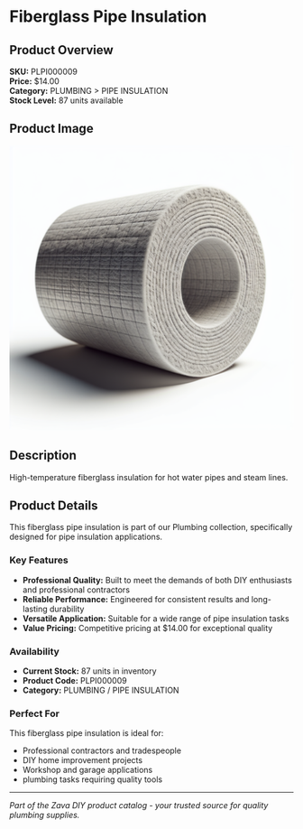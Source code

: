 # Fiberglass Pipe Insulation

## Product Overview

**SKU:** PLPI000009  
**Price:** $14.00  
**Category:** PLUMBING > PIPE INSULATION  
**Stock Level:** 87 units available  

## Product Image

![Fiberglass Pipe Insulation](https://raw.githubusercontent.com/microsoft/ai-tour-26-zava-diy-dataset-plus-mcp/refs/heads/main/images/plumbing_pipe_insulation_fiberglass_pipe_insulation_20250620_213831.png)

## Description

High-temperature fiberglass insulation for hot water pipes and steam lines.

## Product Details

This fiberglass pipe insulation is part of our Plumbing collection, specifically designed for pipe insulation applications. 

### Key Features

- **Professional Quality:** Built to meet the demands of both DIY enthusiasts and professional contractors
- **Reliable Performance:** Engineered for consistent results and long-lasting durability
- **Versatile Application:** Suitable for a wide range of pipe insulation tasks
- **Value Pricing:** Competitive pricing at $14.00 for exceptional quality

### Availability

- **Current Stock:** 87 units in inventory
- **Product Code:** PLPI000009
- **Category:** PLUMBING / PIPE INSULATION

### Perfect For

This fiberglass pipe insulation is ideal for:
- Professional contractors and tradespeople
- DIY home improvement projects  
- Workshop and garage applications
- plumbing tasks requiring quality tools

---

*Part of the Zava DIY product catalog - your trusted source for quality plumbing supplies.*
